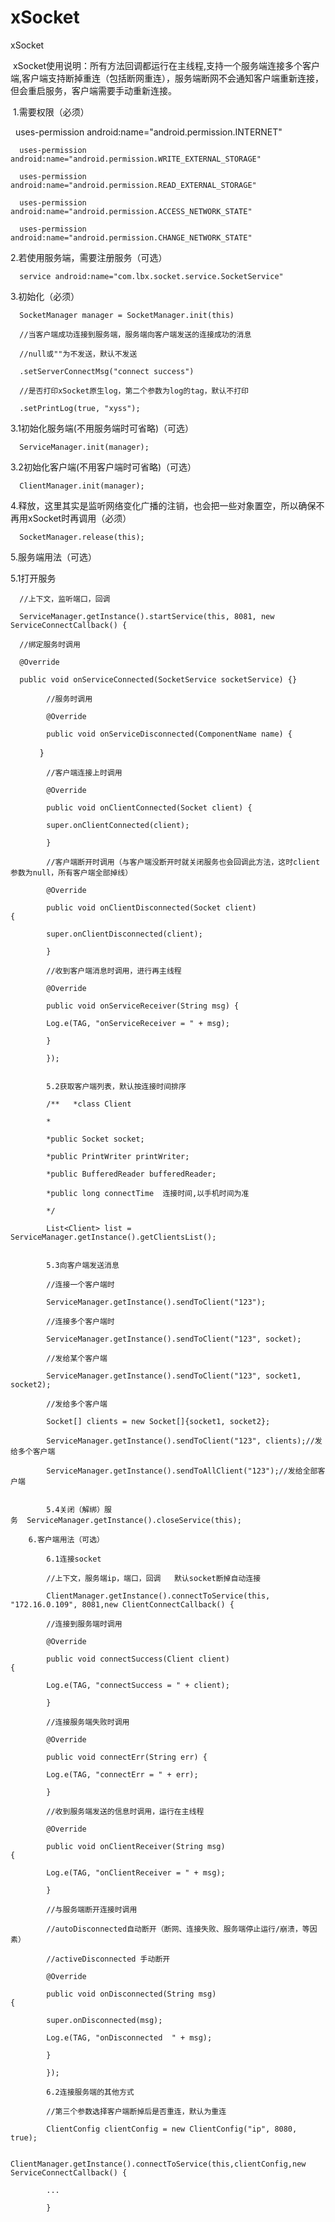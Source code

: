 # xSocket
xSocket    


 xSocket使用说明：所有方法回调都运行在主线程,支持一个服务端连接多个客户端,客户端支持断掉重连（包括断网重连），服务端断网不会通知客户端重新连接，但会重启服务，客户端需要手动重新连接。
 
 
 1.需要权限（必须）    
 
      uses-permission android:name="android.permission.INTERNET"  
      
      uses-permission android:name="android.permission.WRITE_EXTERNAL_STORAGE" 
      
      uses-permission android:name="android.permission.READ_EXTERNAL_STORAGE" 
      
      uses-permission android:name="android.permission.ACCESS_NETWORK_STATE" 
      
      uses-permission android:name="android.permission.CHANGE_NETWORK_STATE"  
      
      
      
      
      
 2.若使用服务端，需要注册服务（可选） 
 
      service android:name="com.lbx.socket.service.SocketService" 
      
      
      
      
      
      
 3.初始化（必须）  
 
      SocketManager manager = SocketManager.init(this)    
      
      //当客户端成功连接到服务端，服务端向客户端发送的连接成功的消息    
      
      //null或""为不发送，默认不发送                
      
      .setServerConnectMsg("connect success")    
      
      //是否打印xSocket原生log，第二个参数为log的tag，默认不打印                
      
      .setPrintLog(true, "xyss"); 
      
      
   3.1初始化服务端(不用服务端时可省略)（可选）
   
   
      ServiceManager.init(manager); 
      
      
   3.2初始化客户端(不用客户端时可省略)（可选） 
   
      ClientManager.init(manager); 
      
      
      
      
      
 4.释放，这里其实是监听网络变化广播的注销，也会把一些对象置空，所以确保不再用xSocket时再调用（必须） 
 
      SocketManager.release(this);  
      
      
      
      
      
 5.服务端用法（可选）  
 
 
   5.1打开服务  
   
      //上下文，监听端口，回调 
      
      ServiceManager.getInstance().startService(this, 8081, new ServiceConnectCallback() {     
      
      //绑定服务时调用   
      
      @Override 
      
      public void onServiceConnected(SocketService socketService) {}      
            
            //服务时调用           
            
            @Override            
            
            public void onServiceDisconnected(ComponentName name) {
            
            }      
            
            //客户端连接上时调用   
            
            @Override           
            
            public void onClientConnected(Socket client) {                
            
            super.onClientConnected(client);            
            
            }      
            
            //客户端断开时调用（与客户端没断开时就关闭服务也会回调此方法，这时client参数为null，所有客户端全部掉线）            
            
            @Override     
            
            public void onClientDisconnected(Socket client) {                
            
            super.onClientDisconnected(client);            
            
            }      
            
            //收到客户端消息时调用，进行再主线程            
            
            @Override            
            
            public void onServiceReceiver(String msg) {                
            
            Log.e(TAG, "onServiceReceiver = " + msg);           
            
            }        
            
            });    
            
            
            5.2获取客户端列表，默认按连接时间排序    
            
            /**   *class Client   
            
            *   
            
            *public Socket socket;   
            
            *public PrintWriter printWriter;   
            
            *public BufferedReader bufferedReader;   
            
            *public long connectTime  连接时间,以手机时间为准   
            
            */  
            
            List<Client> list = ServiceManager.getInstance().getClientsList();    
            
            
            5.3向客户端发送消息    
            
            //连接一个客户端时  
            
            ServiceManager.getInstance().sendToClient("123");    
            
            //连接多个客户端时  
            
            ServiceManager.getInstance().sendToClient("123", socket);
            
            //发给某个客户端          
            
            ServiceManager.getInstance().sendToClient("123", socket1, socket2);
            
            //发给多个客户端          
            
            Socket[] clients = new Socket[]{socket1, socket2};        
            
            ServiceManager.getInstance().sendToClient("123", clients);//发给多个客户端    
            
            ServiceManager.getInstance().sendToAllClient("123");//发给全部客户端    
            
            
            5.4关闭（解绑）服务  ServiceManager.getInstance().closeService(this);  
            
        6.客户端用法（可选）   
            
            6.1连接socket    
            
            //上下文，服务端ip，端口，回调   默认socket断掉自动连接 
            
            ClientManager.getInstance().connectToService(this, "172.16.0.109", 8081,new ClientConnectCallback() {         
            
            //连接到服务端时调用                   
            
            @Override                    
            
            public void connectSuccess(Client client) {                        
            
            Log.e(TAG, "connectSuccess = " + client);                    
            
            }          
            
            //连接服务端失败时调用                   
            
            @Override                   
            
            public void connectErr(String err) {                        
            
            Log.e(TAG, "connectErr = " + err);                    
            
            }          
            
            //收到服务端发送的信息时调用，运行在主线程                    
            
            @Override                    
            
            public void onClientReceiver(String msg) {                        
            
            Log.e(TAG, "onClientReceiver = " + msg);                    
            
            }          
            
            //与服务端断开连接时调用     
            
            //autoDisconnected自动断开（断网、连接失败、服务端停止运行/崩溃，等因素）                    
            
            //activeDisconnected 手动断开                    
            
            @Override                    
            
            public void onDisconnected(String msg) {                        
            
            super.onDisconnected(msg);                        
            
            Log.e(TAG, "onDisconnected  " + msg);                    
            
            }                
            
            });       
            
            6.2连接服务端的其他方式     
            
            //第三个参数选择客户端断掉后是否重连，默认为重连   
            
            ClientConfig clientConfig = new ClientConfig("ip", 8080, true);   
            
            ClientManager.getInstance().connectToService(this,clientConfig,new ServiceConnectCallback() {            
            
            ...            
            
            }         
